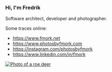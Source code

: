 ### Hi, I'm Fredrik

Software architect, developer and photographer.

Some traces online:

- <https://www.fmork.net>
- <https://www.photosbyfmork.com>
- <https://instagram.com/photosbyfmork>
- <https://www.linkedin.com/in/fmork>

[![Photo of a roe deer](https://static-www.photosbyfmork.com/photos/20210116-090644-3981-360.jpg)](https://www.photosbyfmork.com/image/20210116-090644-3981)
